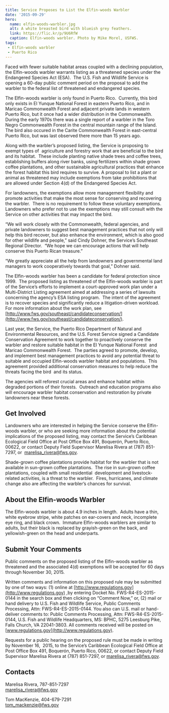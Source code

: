```yaml
---
title: Service Proposes to List the Elfin-woods Warbler
date: '2015-09-29'
hero:
  name: elfin-woods-warbler.jpg
  alt: A white breasted bird with blueish grey feathers.
  link: https://flic.kr/p/9U6RfW
  caption: Elfin-woods warbler. Photo by Mike Morel, USFWS.
tags:
 - Elfin-woods warbler
 - Puerto Rico
---
```


Faced with fewer suitable habitat areas coupled with a declining population, the Elfin-woods warbler warrants listing as a threatened species under the Endangered Species Act (ESA).  The U.S. Fish and Wildlife Service is opening a 60-day public comment period on the proposal to add the warbler to the federal list of threatened and endangered species.

The Elfin-woods warbler is only found in Puerto Rico.  Currently, this bird only exists in El Yunque National Forest in eastern Puerto Rico, and in Maricao Commonwealth Forest and adjacent private lands in western Puerto Rico, but it once had a wider distribution in the Commonwealth.  During the early 1970s there was a single report of a warbler in the Toro Negro Commonwealth Forest in the central mountain range of the Island.  The bird also occured in the Carite Commonwealth Forest in east-central Puerto Rico, but was last observed there more than 15 years ago.

Along with the warbler’s proposed listing, the Service is proposing to exempt types of  agriculture and forestry work that are beneficial to the bird and its habitat.  These include planting native shade trees and coffee trees, establishing buffers along river banks, using fertilizers within shade grown coffee plantations, and other sustainable agricultural practices that enhance the forest habitat this bird requires to survive. A proposal to list a plant or animal as threatened may include exemptions from take prohibitions that are allowed under Section 4(d) of the Endangered Species Act.

For landowners, the exemptions allow more management flexibility and promote activities that make the most sense for conserving and recovering the warbler.  There is no requirement to follow these voluntary exemptions.  Landowners who prefer not to use the exemptions may still consult with the Service on other activities that may impact the bird.

“We will work closely with the Commonwealth, federal agencies, and private landowners to suggest best management practices that not only will help this bird recover, but also enhance the environment, which is also good for other wildlife and people,” said Cindy Dohner, the Service’s Southeast Regional Director.  “We hope we can encourage actions that will help conserve this Puerto Rican treasure.” 

“We greatly appreciate all the help from landowners and governmental land managers to work cooperatively towards that goal,” Dohner said.

The Elfin-woods warbler has been a candidate for federal protection since 1999.  The proposed listing as threatened of the Elfin-woods warbler is part of the Service’s efforts to implement a court-approved work plan under a Multi-District Listing agreement aimed at addressing a series of lawsuits concerning the agency’s ESA listing program.  The intent of the agreement is to recover species and significantly reduce a litigation-driven workload.  For more information about the work plan, see [http://www.fws.gov/southeast/candidateconservation/](http://www.fws.gov/southeast/candidateconservation/).

Last year, the Service, the Puerto Rico Department of Natural and Environmental Resources, and the U.S. Forest Service signed a Candidate Conservation Agreement to work together to proactively conserve the warbler and restore suitable habitat in the El Yunque National Forest  and Maricao Commonwealth Forest.  The parties agreed to promote, develop, and implement best management practices to avoid any potential threat to suitable and occupied Elfin-woods warbler habitat and populations.  This agreement provided additional conservation measures to help reduce the threats facing the bird  and its status.

The agencies will reforest crucial areas and enhance habitat within degraded portions of their forests.  Outreach and education programs also will encourage warbler habitat conservation and restoration by private landowners near these forests.

## Get Involved

Landowners who are interested in helping the Service conserve the Elfin-woods warbler, or who are seeking more information about the potential implications of the proposed listing, may contact the Service’s Caribbean Ecological Field Office at Post Office Box 491, Boquerón, Puerto Rico, 00622, or contact Deputy Field Supervisor Marelisa Rivera at (787) 851-7297, or  [marelisa_rivera@fws.gov](mailto:marelisa_rivera@fws.gov).

Shade-grown coffee plantations provide habitat for the warbler that is not available in sun-grown coffee plantations.  The rise in sun-grown coffee plantations, coupled with small residential  development and livestock-related activities, is a threat to the warbler.  Fires, hurricanes, and climate change also are affecting the warbler’s chances for survival.

## About the Elfin-woods Warbler

The Elfin-woods warbler is about 4.9 inches in length.  Adults have a thin, white eyebrow stripe, white patches on ear-covers and neck, incomplete eye ring, and black crown.  Immature Elfin-woods warblers are similar to adults, but their black is replaced by grayish-green on the back, and yellowish-green on the head and underparts.

## Submit Your Comments

Public comments on the proposed listing of the Elfin-woods warbler as threatened and the associated 4(d) exemptions will be accepted for 60 days through November 30, 2015. 

Written comments and information on this proposed rule may be submitted by one of two ways: (1) online at [http://www.regulations.gov](http://www.regulations.gov) ,by entering Docket No. FWS-R4-ES-2015-0144 in the search box and then clicking on “Comment Now,” or, (2) mail or hand delivery to U.S. Fish and Wildlife Service, Public Comments Processing, Attn: FWS-R4-ES-2015-0144\. You also can U.S. mail or hand-deliver comments to: Public Comments Processing, Attn: FWS-R4-ES-2015-0144, U.S. Fish and Wildlife Headquarters, MS: BPHC, 5275 Leesburg Pike, Falls Church, VA 22041-3803\. All comments received will be posted on [www.regulations.gov](http://www.regulations.gov).

Requests for a public hearing on the proposed rule must be made in writing by November 16,  2015, to the Service’s Caribbean Ecological Field Office at Post Office Box 491, Boquerón, Puerto Rico, 00622, or contact Deputy Field Supervisor Marelisa Rivera at (787) 851-7297, or [marelisa_rivera@fws.gov](mailto:marelisa_rivera@fws.gov).

## Contacts

Marelisa Rivera, 787-851-7297  
marelisa_rivera@fws.gov

Tom MacKenzie, 404-679-7291  
tom_mackenzie@fws.gov
